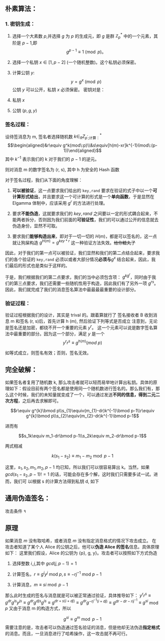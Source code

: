 ## 朴素算法：
### 1. 密钥生成：
1. 选择一个大素数 $p$,并选择 $g$ 为 $p$ 的生成元，即 $g$ 是群 $\mathbb{Z}_p^*$ 中的一个元素，其阶是 $p-1$,即
$$g^{p-1}\equiv1\pmod p。$$
2. 选择一个私钥 $x\in[1,p-2]$ (一个随机整数)。这个私钥必须保密。

3. 计算公钥 $y:$
$$y=g^x\pmod{p}$$
公钥 $y$ 可以公开，私钥 $x$ 必须保密。
密钥对是：
1. 私钥 $x$
2. 公钥 $(p,g,y)$
### 签名过程：
设待签消息为 m, 签名者选择随机数 $k\in_RZ_{p^{\prime}\text{;计算：}}^*$$$\begin{aligned}&r\equiv g^k(mod\:p)\\&s\equiv[h(m)-xr]k^{-1}(mod\:(p-1))\end{aligned}$$
其中 $k^{-1}$ 表示我们的 k 对于我们的 $p-1$ 的逆元。

则对消息 m 的数字签名为 (r, s), 其中 h 为安全的 Hash 函数

对于签名过程，我们从下面的角度理解：
1. **可以被验证**，这一点要求我们给出的 `key,rand` 要求在验证的式子中以一个**可计算形式给出**，并且要求这一个可计算的形式是一个**单向函数**，于是显然在 Elgamma 体制中，应该采用 $g^{r}$ 的方法进行处理。

2. 要求**不能伪造**，这就要求我们的 $key,rand$ 之间要以一定的形式耦合起来，不能两者拆分，否则因为我们前面的**可验证性**，我们的可以通过公开的信息就去伪造身份，显然不可取。

3. 要求我们**能够构造出来**，即对于一切一切的 $H(m)$，都是可以签名的，这一点就让狗屎构造 $g^{H(m)}=g^{key*r}$ 这一种验证方法失效。~~给你糖丸了~~

因此，对于我们的第一点可以被验证，我们显然和我们的第二点结合起来，要求我们的各个验证的 `key,rand` 必须以或者大部分情况**必须与**$g^{x}$ 结合起来，因此，我们最后的形式也是类似于这样的。

于是，我们根据我们的第二点要求，我们的当中必须包含项：
$g^{kg^{r}}$，同时由于我们的第三点要求，我们还需要一些随机性用于构造，因此我们有了另外一项 $g^{rs}$。因此，我们就完成了我们的消息签名算法中最最最最重要的设计部分。


### 验证过程：
验证过程根据我们的设计，其实是 trival 的。跟着算就行了
签名接收者 B 收到消息 m 和签名 (r, s)后，首先计算 h (m), 然后验证下列等式是否成立
注意到，无论是签名还是加密，都绕不开一个重要的元素 $y^{r}$。
这一个元素可以说是数字签名算法中最重要的部分。因为这一个部分，满足 $y$ 是一个
$$y^rr^s\equiv g^{h(m)}(mod\mathrm{~}p)$$

如等式成立，则签名有效；否则，签名无效。


## 完全破解：
如果签名者复用了随机数 k, 那么攻击者就可以轻而易举地计算出私钥。具体的原理如下：假设目前有两个签名都是使用同一个随机数进行签名的。那么我们有，那么这个时候，我们的未知量就变成了一个，可以通过发送**不同的信息，得到二元二次方程**，之后再去求解即可。

$$r\equiv g^{k}\bmod p\\s_{1}\equiv(m_{1}-dr)k^{-1}\bmod p-1\\r\equiv g^{k}\bmod p\\s_{2}\equiv(m_{2}-dr)k^{-1}\bmod p-1$$

进而有

$$s_1k\equiv m_1-dr\bmod p-1\\s_2k\equiv m_2-dr\bmod p-1$$

两式相减

$$k(s_1-s_2)\equiv m_1-m_2\bmod p-1$$

这里，$s_1,s_2,m_1,m_2,p-1$ 均已知，所以我们可以很容易算出 k。当然，如果
$gcd(s_1-s_2,p-1)!=1$ 的话，可能会存在多个解，这时我们只需要多试一试。进而，我们可
以根据 s 的计算方法得到私钥 d, 如下

## 通用伪造签名：
攻击条件 १

## 原理

如果消息 $m$ 没有取哈希，或者消息 $m$ 没有指定消息格式的情况下攻击成立。
在攻击者知道了某个人 Alice 的公钥之后，他可以**伪造 Alice 的签名**信息。具体原理如下：
这里我们假设，Alice 的公钥为 {p}, g, y}。攻击者可以按照如下方式伪造

1. 选择整数 $i,j$,其中 $gcd(j,p-1)=1$

2. 计算签名，$r\equiv g^iy^j$ mod $p,s\equiv-rj^{-1}$ mod $p-1$

3. 计算消息，$m\equiv si\bmod p-1$

那么此时生成的签名与消息就是可以被正常通过验证，具体推导如下：
$y^rr^s\equiv g^{dr}g^{is}y^{js}\equiv g^{dr}g^{djs}g^{is}\equiv g^{dr+s(i+dj)}\equiv g^{dr}g^{-rj^{-1}(i+dj)}\equiv g^{dr-dr-rij^{-1}}\equiv g^{si}$ mod $p$
又由于消息 m 的构造方式，所以

$$g^{si}\equiv g^m\bmod p-1$$ 需要注意的是，攻击者可以伪造通过签名验证的消息，但是他却无法伪造**指定格式**的消息。而且，一旦消息进行了哈希操作，这一攻击就不再可行。

